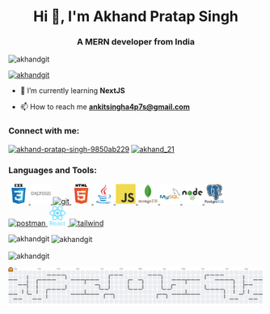 <h1 align="center">Hi 👋, I'm Akhand Pratap Singh</h1>
<h3 align="center">A MERN developer from India</h3>

<p align="left"> <img src="https://komarev.com/ghpvc/?username=akhandgit&label=Profile%20views&color=743f78&style=plastic" alt="akhandgit" /> </p>

<p align="left"> <a href="https://github.com/ryo-ma/github-profile-trophy"><img src="https://github-profile-trophy.vercel.app/?username=akhandgit" alt="akhandgit" /></a> </p>

- 🌱 I’m currently learning **NextJS**

- 📫 How to reach me **ankitsingha4p7s@gmail.com**

<h3 align="left">Connect with me:</h3>
<p align="left">
<a href="https://linkedin.com/in/akhand-pratap-singh-9850ab229" target="blank"><img align="center" src="https://raw.githubusercontent.com/rahuldkjain/github-profile-readme-generator/master/src/images/icons/Social/linked-in-alt.svg" alt="akhand-pratap-singh-9850ab229" height="30" width="40" /></a>
<a href="https://www.leetcode.com/akhand_21" target="blank"><img align="center" src="https://raw.githubusercontent.com/rahuldkjain/github-profile-readme-generator/master/src/images/icons/Social/leet-code.svg" alt="akhand_21" height="30" width="40" /></a>
</p>

<h3 align="left">Languages and Tools:</h3>
<p align="left"> <a href="https://www.w3schools.com/css/" target="_blank" rel="noreferrer"> <img src="https://raw.githubusercontent.com/devicons/devicon/master/icons/css3/css3-original-wordmark.svg" alt="css3" width="40" height="40"/> </a> <a href="https://expressjs.com" target="_blank" rel="noreferrer"> <img src="https://raw.githubusercontent.com/devicons/devicon/master/icons/express/express-original-wordmark.svg" alt="express" width="40" height="40"/> </a> <a href="https://git-scm.com/" target="_blank" rel="noreferrer"> <img src="https://www.vectorlogo.zone/logos/git-scm/git-scm-icon.svg" alt="git" width="40" height="40"/> </a> <a href="https://www.w3.org/html/" target="_blank" rel="noreferrer"> <img src="https://raw.githubusercontent.com/devicons/devicon/master/icons/html5/html5-original-wordmark.svg" alt="html5" width="40" height="40"/> </a> <a href="https://www.java.com" target="_blank" rel="noreferrer"> <img src="https://raw.githubusercontent.com/devicons/devicon/master/icons/java/java-original.svg" alt="java" width="40" height="40"/> </a> <a href="https://developer.mozilla.org/en-US/docs/Web/JavaScript" target="_blank" rel="noreferrer"> <img src="https://raw.githubusercontent.com/devicons/devicon/master/icons/javascript/javascript-original.svg" alt="javascript" width="40" height="40"/> </a> <a href="https://www.mongodb.com/" target="_blank" rel="noreferrer"> <img src="https://raw.githubusercontent.com/devicons/devicon/master/icons/mongodb/mongodb-original-wordmark.svg" alt="mongodb" width="40" height="40"/> </a> <a href="https://www.mysql.com/" target="_blank" rel="noreferrer"> <img src="https://raw.githubusercontent.com/devicons/devicon/master/icons/mysql/mysql-original-wordmark.svg" alt="mysql" width="40" height="40"/> </a> <a href="https://nodejs.org" target="_blank" rel="noreferrer"> <img src="https://raw.githubusercontent.com/devicons/devicon/master/icons/nodejs/nodejs-original-wordmark.svg" alt="nodejs" width="40" height="40"/> </a> <a href="https://www.postgresql.org" target="_blank" rel="noreferrer"> <img src="https://raw.githubusercontent.com/devicons/devicon/master/icons/postgresql/postgresql-original-wordmark.svg" alt="postgresql" width="40" height="40"/> </a> <a href="https://postman.com" target="_blank" rel="noreferrer"> <img src="https://www.vectorlogo.zone/logos/getpostman/getpostman-icon.svg" alt="postman" width="40" height="40"/> </a> <a href="https://reactjs.org/" target="_blank" rel="noreferrer"> <img src="https://raw.githubusercontent.com/devicons/devicon/master/icons/react/react-original-wordmark.svg" alt="react" width="40" height="40"/> </a> <a href="https://tailwindcss.com/" target="_blank" rel="noreferrer"> <img src="https://www.vectorlogo.zone/logos/tailwindcss/tailwindcss-icon.svg" alt="tailwind" width="40" height="40"/> </a> </p>

<p><img align="left" src="https://github-readme-stats.vercel.app/api/top-langs?username=akhandgit&show_icons=true&theme=dark&text_color=ffffff&bg_color=472a43&locale=en&layout=compact" alt="akhandgit" /></p>

<p>&nbsp;<img align="center" src="https://github-readme-stats.vercel.app/api?username=akhandgit&show_icons=true&theme=dark&text_color=ffffff&bg_color=472a43&locale=en" alt="akhandgit" /></p>

<p><img align="center" src="https://github-readme-streak-stats.herokuapp.com/?user=akhandgit&theme=dark" alt="akhandgit" /></p>


<div align="center">

<picture>
  <source media="(prefers-color-scheme: dark)" srcset="https://raw.githubusercontent.com/AkhandGit/AkhandGit/output/pacman-contribution-graph-dark.svg">
  <source media="(prefers-color-scheme: light)" srcset="https://raw.githubusercontent.com/AkhandGit/AkhandGit/output/pacman-contribution-graph.svg">
  <img alt="Pac-Man contribution graph" src="https://raw.githubusercontent.com/AkhandGit/AkhandGit/output/pacman-contribution-graph.svg">
</picture>

</div>


